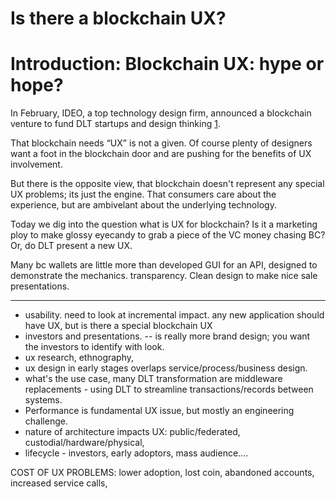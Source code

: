 #  Is there a blockchain UX? 

# Introduction:  Blockchain UX: hype or hope? 

In February, IDEO, a top technology design firm, announced a blockchain venture to fund DLT startups and design thinking [1](https://www.businessinsider.com/ideo-turning-to-blockchain-2019-2).

That blockchain needs “UX” is not a given. Of course plenty of designers want a foot in the blockchain door and are pushing for the benefits of UX involvement. 

But there is the opposite view, that blockchain doesn't represent any special UX problems; its just the engine.  That consumers care about the experience, but are ambivelant about the underlying technology.

Today we dig into the question what is UX for blockchain?
Is it a marketing ploy to make glossy eyecandy to grab a piece of the VC money chasing BC?  Or, do DLT present a new UX.

Many bc wallets are little more than developed GUI for an API, designed to demonstrate the mechanics.   transparency. Clean design to make nice sale presentations. 

----


* usability.  need to look at incremental impact.  any new application should have UX, but is there a special blockchain UX
* investors and presentations.  -- is really more brand design; you want the investors to identify with look.
* ux research, ethnography, 
* ux design in early stages overlaps service/process/business design.
* what's the use case, many DLT transformation are middleware replacements - using DLT to streamline transactions/records between systems.
* Performance is fundamental UX issue, but mostly an engineering challenge.
* nature of architecture impacts UX: public/federated, custodial/hardware/physical,
* lifecycle - investors, early adoptors, mass audience....

COST OF UX PROBLEMS: lower adoption, lost coin, abandoned accounts, increased service calls,
